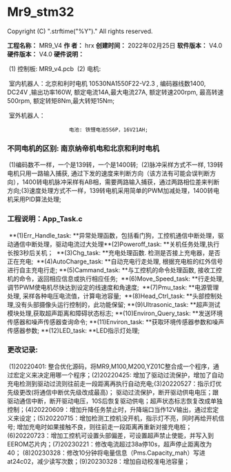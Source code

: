 # Mr9_stm32
Copyright (C) ".strftime("%Y")." All rights reserved.

**工程名称：**	MR9_V4
**作        者：**	hrx
**创建时间：**	2022年02月25日 
**软件版本：**	V4.0
**硬件版本：**	V4.0
**硬件说明：**

​				(1) 控制板: MR9_v4.pcb
​        		(2) 电机: 

​						室内机器人：北京和利时电机 10530NA1550F22-V2.3 , 编码器线数1400, DC24V ,输出功率160W, 额定电流14A,最大电流27A, 额定转速200rpm, 最高转速500rpm,  额定转矩8Nm,最大转矩15Nm;

​						室外机器人：

 						电池: 铁锂电池5S6P，16V21AH;



### 不同电机的区别:  南京纳帝机电和北京和利时电机

​        (1)编码数不一样，一个是139转，一个是1400转;
​		(2)脉冲采样方式不一样, 139转电机只用一路输入捕获, 通过下发的速度来判断方向（该方法有可能会误判断方向），1400转电机脉冲采样有AB相，需要两路输入捕获，通过两路相位差来判断方向;
​		(3)速度处理方式不一样，139转电机采用简单的PWM加减处理，1400转电机采用PID算法处理;
​			  

### 工程说明：App_Task.c

​		**(1)Err_Handle_task: **异常处理函数，包括看门狗，工控机通信中断处理，驱动通信中断处理，驱动电流过大处理
​        **(2)Poweroff_task: **关机任务处理,执行长按3秒后关机；
​        **(3)Chg_task: **充电处理函数. 检测是否接上充电器，是否正在充电;
​		**(4)AutoCharge_task: **自动充电行走处理, 根据充电桩的红外信号进行自主充电行走;
​		**(5)Cammand_task: **与工控机的命令处理函数, 接收工控机的命令，返回相应信息或执行相应任务;
​		**(6)Move_Speed_task: **行走处理,调节PWM使电机尽快达到设定的线速度和角速度;
​		**(7)Pmu_task: **电源管理处理, 采样各种电压电流值，计算电池容量;
​		**(8)Head_Ctrl_task: **头部控制处理,没有头部摄像头运行控制的，此功能保留;
​		**(9)Ultrasonic_task: **超声测试模块处理,获取超声距离和障碍状态标志;
​		**(10)Environ_Query_task: **发送环境传感器和噪声传感器查询命令;
​		**(11)Environ_task: **获取环境传感器参数和噪声传感器参数;
​		**(12)LED_task: **LED指示灯处理;

### 更改记录: 

​        (1)20220401: 整合优化源码，将MR9,M100,M200,YZ01C整合成一个程序，通过宏定义来决定用哪一个程序；
​		(2)20220425: 增加了驱动过流保护，增加了自动充电检测到驱动过流则往前走一段距离再执行自动充电;
​		(3)20220527：指示灯优先级更改(将通信中断优先级改成最高)； 驱动过流保护，断开驱动供电电压；跟驱动通信中断，断开驱动电压，10S后恢复驱动供电；超声状态标志恢复改成单独控制；
​		(4)20220609：增加升降任务禁止时，升降端口当作12V输出，通过宏定义来设定；
​		(5)20220715：增加检测工控机没开机，指示灯不亮，同时再给开机信号; 增加充电时如果接触不良，则往前走一段距离再重新对接充电桩；
​		(6)20220723：增加工控机可设置头部偏差，可设置超声禁止使能，并写入到EEROM芯片内；
​		(7)20230221：修改电流超过38a停10s，超声停止距离改为40；
​		(8)20230328：修改10分钟将电量信息（Pms.Capacity_mah）写进at24c02，减少读写次数；
​		(9)20230328：增加自动校准电池容量；

